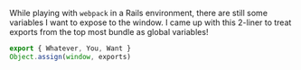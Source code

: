 While playing with `webpack` in a Rails environment, there are still some variables I want to expose to the window.
I came up with this 2-liner to treat exports from the top most bundle as global variables!

```javascript
export { Whatever, You, Want }
Object.assign(window, exports)
```

